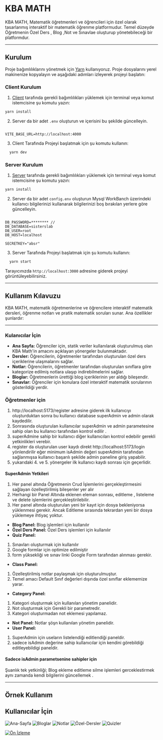 # KBA MATH

KBA MATH, Matematik öğretmenleri ve öğrencileri için özel olarak tasarlanmış interaktif bir matematik öğrenme platformudur. Temel düzeyde Öğretmenin Özel Ders , Blog ,Not ve Sınavlae oluşturup yönetebileceği bir platformdur.

---

## Kurulum

Proje bağımlılıklarını yönetmek için [Yarn](https://yarnpkg.com/) kullanıyoruz. Proje dosyalarını yerel makinenize kopyalayın ve aşağıdaki adımları izleyerek projeyi başlatın:

### Client Kurulum

1. [Client](./client/) tarafında gerekli bağımlılıkları yüklemek için terminal veya komut istemcisine şu komutu yazın:

```bash
yarn install
```

2. Server da bir adet `.env` oluşturun ve içerisini bu şekilde güncelleyin.

```plaintext

VITE_BASE_URL=http://localhost:4000
```

3. Client Tarafında Projeyi başlatmak için şu komutu kullanın:

```bash
  yarn dev
```

### Server Kurulum

1. [Server](./server/) tarafında gerekli bağımlılıkları yüklemek için terminal veya komut istemcisine şu komutu yazın:

```bash
yarn install
```

2. Server da bir adet `config.env` oluşturun Mysql WorkBanch üzerindeki kullanıcı bilgilerinizi kullanarak bilgilerinizi boş bırakılan yerlere göre güncelleyin.

```plaintext

DB_PASSWORD=******** //
DB_DATABASE=sisterslab
DB_USER=root
DB_HOST=localhost

SECRETKEY="absr"
```

3. Server Tarafında Projeyi başlatmak için şu komutu kullanın:

```bash
  yarn start
```

Tarayıcınızda `http://localhost:3000` adresine giderek projeyi görüntüleyebilirsiniz.

---

## Kullanım Kılavuzu

KBA MATH, matematik öğretmenlerine ve öğrencilere interaktif matematik dersleri, öğrenme notları ve pratik matematik soruları sunar. Ana özellikler şunlardır:

---

### Kulanıcılar İçin

- **Ana Sayfa:** Öğrenciler için, statik veriler kullanılarak oluşturulmuş olan KBA Math'in amacını açıklayan yönergeler bulunmaktadır.
- **Dersler:** Öğrencilerin, öğretmenler tarafından oluşturulan özel ders içeriklerine ulaşmalarını sağlar.
- **Notlar:** Öğrencilerin, öğretmenler tarafından oluşturulan sınıflara göre kategorize edilmiş notlara ulaşıp indirebilmelerini sağlar.
- **Bloglar:** Öğretmenlerin ürettiği blog içeriklerinin yer aldığı bileşendir.
- **Sınavlar:** Öğrenciler için konulara özel interaktif matematik sorularının gösterildiği yerdir.

### Öğretmenler için

1. http://localhost:5173/register adresine giderek ilk kullanıcıyı oluşturduktan sonra bu kullanıcı database superAdmin ve admin olarak kaydedilir.
2. Sonrasında oluşturulan kullanıcılar superAdmin ve admin parametesine sahip olan bu kullanıcı tarafından kontrol edilir .
3. superAdmine sahip bir kullanıcı diğer kullanıcıları kontrol edebilir gerekli yetkinlikleri verebir.
4. register da oluşturulan user kaydı direkt http://localhost:5173/login yönlendirilir eğer minimum isAdmin değeri superAdmin tarafından sağlanmışsa kullanıcı başarılı şekilde admin paneline giriş yapabilir.
5. yukarıdaki 4. ve 5. yönergeler ilk kullanıcı kaydı sonrası için geçerlidir.

#### SuperAdmin Yetkileri

1. Her panel altında Öğretmenin Crud İşlemlerini gerçekleştirmesini sağlayan özelleştirilmiş bileşenler yer alır
2. Herhangi bir Panel Altında eklenen eleman sonrası, editleme , listeleme ve delete işlemlerini gerçekleştirilebilir.
3. Her panel altında oluşturulan yeni bir kayıt için dosya bekleniyorsa yüklenmesi gerekir. Ancak Editleme sırasında tekrardan yeni bir dosya yüklemeye ihtiyaç yoktur.

- **Blog Panel:** Blog işlemleri için kullanılır
- **Özel Ders Panel:** Özel Ders işlemleri için kullanılır
- **Quiz Panel:**

1. Sınavları oluşturmak için kullanılır
2. Google formlar için optimize edilmiştir
3. form yüksekliği ve sınav linki Google Form tarafından alınması gerekir.

- **Class Panel:**

1. Özelleştirilmiş notlar paylaşmak için oluşturulmuştur.
2. Temel amacı Default Sınıf değerleri dışında özel sınıflar eklememize yarar.

- **Category Panel:**

1. Kategori oluşturmak için kullanılan yönetim panelidir.
2. Not oluşturmak için Gerekli bir parametredir.
3. Kategori oluşturmadan not eklemesi yapılamaz.

- **Not Panel:** Notlar şöşn kullanılan yönetim panelidir.
- **User Panel:**

1. SuperAdmin için useların listelendiği editlendiği paneldir.
2. sadece isAdmin değerine sahip kullanıcılar için kendini görebildiği editleyebildigi paneldir.

#### Sadece isAdmin parametsenine sahipler için

Şuanlık tek yetkinliği; Blog ekleme editleme silme işlemleri gerceklestirmek aynı zamanda kendi bilgilerini güncellemek .

---
## Örnek Kullanım 

## Kullanıcılar İçin

![Ana-Sayfa](./file/ana-sayfa.png, "Ana Sayfa")
![Bloglar](./file/bloglar.png, "Bloglar")
![Notlar](./file/notlar.png, "Notlar")
![Özel-Dersler](./file/özel-dersler.png, "Özel Dersler")
![Quizler](./file//quizler.png, "Quizler")

[![Ön İzleme](https://img.youtube.com/vi/rF2likJegIg/0.jpg)](https://www.youtube.com/watch?v=rF2likJegIg)




